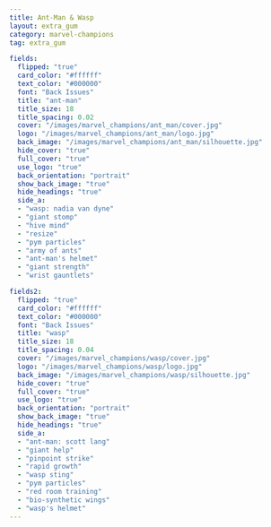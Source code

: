 ```yaml
---
title: Ant-Man & Wasp
layout: extra_gum
category: marvel-champions
tag: extra_gum

fields:
  flipped: "true"
  card_color: "#ffffff"
  text_color: "#000000"
  font: "Back Issues"
  title: "ant-man"
  title_size: 18
  title_spacing: 0.02
  cover: "/images/marvel_champions/ant_man/cover.jpg"
  logo: "/images/marvel_champions/ant_man/logo.jpg"
  back_image: "/images/marvel_champions/ant_man/silhouette.jpg"
  hide_cover: "true"
  full_cover: "true"
  use_logo: "true"
  back_orientation: "portrait"
  show_back_image: "true"
  hide_headings: "true"
  side_a:
  - "wasp: nadia van dyne"
  - "giant stomp"
  - "hive mind"
  - "resize"
  - "pym particles"
  - "army of ants"
  - "ant-man's helmet"
  - "giant strength"
  - "wrist gauntlets"

fields2:
  flipped: "true"
  card_color: "#ffffff"
  text_color: "#000000"
  font: "Back Issues"
  title: "wasp"
  title_size: 18
  title_spacing: 0.04
  cover: "/images/marvel_champions/wasp/cover.jpg"
  logo: "/images/marvel_champions/wasp/logo.jpg"
  back_image: "/images/marvel_champions/wasp/silhouette.jpg"
  hide_cover: "true"
  full_cover: "true"
  use_logo: "true"
  back_orientation: "portrait"
  show_back_image: "true"
  hide_headings: "true"
  side_a:
  - "ant-man: scott lang"
  - "giant help"
  - "pinpoint strike"
  - "rapid growth"
  - "wasp sting"
  - "pym particles"
  - "red room training"
  - "bio-synthetic wings"
  - "wasp's helmet"
---
```

